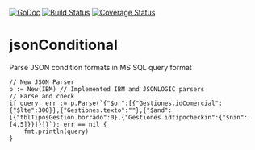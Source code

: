 [![GoDoc](http://godoc.org/github.com/omotto/jsonConditional?status.png)](http://godoc.org/github.com/omotto/jsonConditional)
[![Build Status](https://travis-ci.com/omotto/jsonConditional.svg?branch=main)](https://travis-ci.com/omotto/jsonConditional)
[![Coverage Status](https://coveralls.io/repos/github/omotto/jsonConditional/badge.svg)](https://coveralls.io/github/omotto/jsonConditional)

# jsonConditional

Parse JSON condition formats in MS SQL query format
 
```
// New JSON Parser
p := New(IBM) // Implemented IBM and JSONLOGIC parsers
// Parse and check
if query, err := p.Parse(`{"$or":[{"Gestiones.idComercial":{"$lte":300}},{"Gestiones.texto":""},{"$and":[{"tblTiposGestion.borrado":0},{"Gestiones.idtipocheckin":{"$nin":[4,5]}}]}]}`); err == nil {
    fmt.println(query)
}
```

